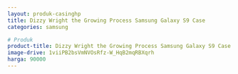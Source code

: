 ```yaml
---
layout: produk-casinghp
title: Dizzy Wright the Growing Process Samsung Galaxy S9 Case
categories: samsung

# Produk
product-title: Dizzy Wright the Growing Process Samsung Galaxy S9 Case
image-drive: 1viiPB2bsVmNVOsRfz-W_HqB2mqRBXqrh
harga: 90000
---
```

